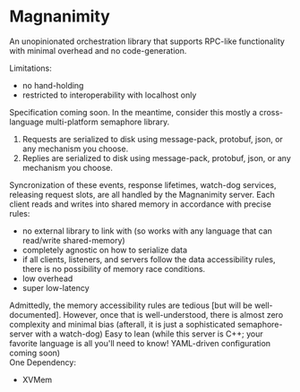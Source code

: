# Magnanimity
An unopinionated orchestration library that supports RPC-like functionality with minimal overhead and no code-generation.

Limitations:
- no hand-holding
- restricted to interoperability with localhost only 

Specification coming soon.  In the meantime, consider this mostly a cross-language multi-platform semaphore library.
1) Requests are serialized to disk using message-pack, protobuf, json, or any mechanism you choose.
2) Replies are serialized to disk using message-pack, protobuf, json, or any mechanism you choose.

Syncronization of these events, response lifetimes, watch-dog services, releasing request slots, are all handled by the Magnanimity server.
Each client reads and writes into shared memory in accordance with precise rules:
- no external library to link with (so works with any language that can read/write shared-memory)
- completely agnostic on how to serialize data
- if all clients, listeners, and servers follow the data accessibility rules, there is no possibility of memory race conditions.
- low overhead
- super low-latency

Admittedly, the memory accessibility rules are tedious [but will be well-documented].
However, once that is well-understood, there is almost zero complexity and minimal bias (afterall, it is just a sophisticated semaphore-server with a watch-dog)
Easy to lean (while this server is C++; your favorite language is all you'll need to know! YAML-driven configuration coming soon)
<br>One Dependency:
- XVMem
